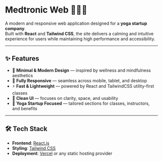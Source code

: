# Medtronic Web 🌿🧘‍♀️  

A modern and responsive web application designed for a **yoga startup company**.  
Built with **React** and **Tailwind CSS**, the site delivers a calming and intuitive experience for users while maintaining high performance and accessibility.  

---

## ✨ Features  

- 🎨 **Minimal & Modern Design** — inspired by wellness and mindfulness aesthetics  
- 📱 **Fully Responsive** — seamless across mobile, tablet, and desktop  
- ⚡ **Fast & Lightweight** — powered by React and TailwindCSS utility-first classes  
- 🌙 **Clean UI** — focuses on clarity, space, and usability  
- 🧘 **Yoga Startup Focused** — tailored sections for classes, instructors, and benefits  

---

## 🛠️ Tech Stack  

- **Frontend**: [React.js](https://react.dev/)  
- **Styling**: [Tailwind CSS](https://tailwindcss.com/)  
- **Deployment**: [Vercel](https://vercel.com/) or any static hosting provider  
